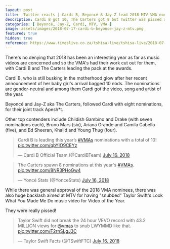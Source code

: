 ```yaml
---
layout: post
title:  Twitter reacts | Cardi B, Beyoncé & Jay-Z lead 2018 MTV VMA nods
description: Cardi B got 10, The Carters got 8 but Twitter was pissed about Taylor Swift's 3 nods.
categories: [ Beyoncé, Jay-Z, Cardi, MTV, VMA ]
image: assets/images/2018-07-17-cardi-b-beyonce-jay-z-mtv.png
featured: true
hidden: true
reference: https://www.timeslive.co.za/tshisa-live/tshisa-live/2018-07-17-twitter-reacts--cardi-b-beyonc--jay-z-lead-2018-mtv-vma-nods/
---
```

There's no denying that 2018 has been an interesting year as far as music videos are concerned and so the VMA's had their work cut out for them, with Cardi B and The Carters leading the pack at the awards. 

Cardi B, who is still busking in the motherhood glow after her recent announcement of her baby girl's arrival bagged 10 nods. The nominations are gender-neutral and among them Cardi got the video, song and artist of the year.

Beyoncé and Jay-Z aka The Carters, followed Cardi with eight nominations, for their joint track Apesh*t.

Other top contenders include Childish Gambino and Drake (with seven nominations each), Bruno Mars (six), Ariana Grande and Camila Cabello (five), and Ed Sheeran, Khalid and Young Thug (four).

<blockquote class="twitter-tweet" data-lang="en"><p lang="en" dir="ltr">Cardi B is leading this year’s <a href="https://twitter.com/hashtag/VMAs?src=hash&amp;ref_src=twsrc%5Etfw">#VMAs</a> nominations with a total of 10! <a href="https://t.co/qbYIO9CEYz">pic.twitter.com/qbYIO9CEYz</a></p>&mdash; Cardi B Official Team (@CardiBTeam) <a href="https://twitter.com/CardiBTeam/status/1018952797935501312?ref_src=twsrc%5Etfw">July 16, 2018</a></blockquote> <script async src="https://platform.twitter.com/widgets.js" charset="utf-8"></script> 

<blockquote class="twitter-tweet" data-lang="en"><p lang="en" dir="ltr">The Carters spawn 8 nominations at this year&#39;s <a href="https://twitter.com/hashtag/VMAs?src=hash&amp;ref_src=twsrc%5Etfw">#VMAs</a>. <a href="https://t.co/8NR3PHoGw4">pic.twitter.com/8NR3PHoGw4</a></p>&mdash; Yoncé Stats (@YonceStats) <a href="https://twitter.com/YonceStats/status/1018959911290580993?ref_src=twsrc%5Etfw">July 16, 2018</a></blockquote> <script async src="https://platform.twitter.com/widgets.js" charset="utf-8"></script> 

While there was general approval of the 2018 VMA nominees, there was also huge backlash aimed at MTV for having "snubbed" Taylor Swift's Look What You Made Me Do music video for Video of the Year.

They were really pissed!

<blockquote class="twitter-tweet" data-lang="en"><p lang="en" dir="ltr">Taylor Swift did not break the 24 hour VEVO record with 43.2 MILLION views for <a href="https://twitter.com/vmas?ref_src=twsrc%5Etfw">@vmas</a> to snub LWYMMD like that. <a href="https://t.co/F2rnSLgJ3C">pic.twitter.com/F2rnSLgJ3C</a></p>&mdash; Taylor Swift Facts (@TSwiftFTC) <a href="https://twitter.com/TSwiftFTC/status/1018934584241635329?ref_src=twsrc%5Etfw">July 16, 2018</a></blockquote> <script async src="https://platform.twitter.com/widgets.js" charset="utf-8"></script> 


